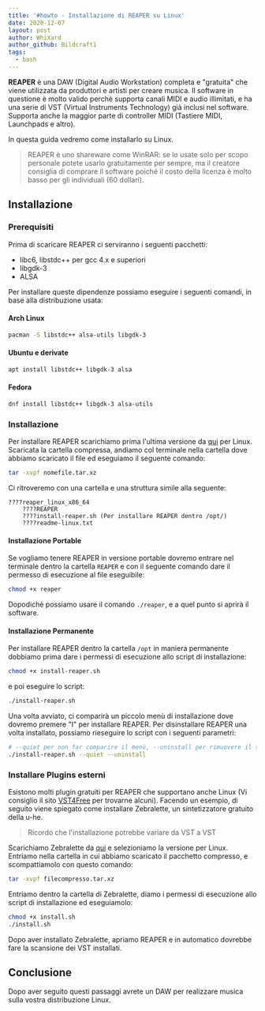 ```yaml
---
title: '#howto - Installazione di REAPER su Linux'
date: 2020-12-07
layout: post
author: WhiXard
author_github: Bildcraft1
tags:
  - bash
---
```

**REAPER** è una DAW (Digital Audio Workstation) completa e "gratuita" che viene utilizzata da produttori e artisti per creare musica. Il software in questione è molto valido perchè supporta canali MIDI e audio illimitati, e ha una serie di VST (Virtual Instruments Technology) già inclusi nel software. Supporta anche la maggior parte di controller MIDI (Tastiere MIDI, Launchpads e altro).

In questa guida vedremo come installarlo su Linux.

> REAPER è uno shareware come WinRAR: se lo usate solo per scopo personale potete usarlo gratuitamente per sempre, ma il creatore consiglia di comprare il software poiché il costo della licenza è molto basso per gli individuali (60 dollari).

## Installazione

### Prerequisiti

Prima di scaricare REAPER ci serviranno i seguenti pacchetti:

* libc6, libstdc++ per gcc 4.x e superiori
* libgdk-3
* ALSA

Per installare queste dipendenze possiamo eseguire i seguenti comandi, in base alla distribuzione usata:

#### Arch Linux

```bash
pacman -S libstdc++ alsa-utils libgdk-3
```

#### Ubuntu e derivate

```bash
apt install libstdc++ libgdk-3 alsa
```

#### Fedora

```bash
dnf install libstdc++ libgdk-3 alsa-utils
```

### Installazione

Per installare REAPER scarichiamo prima l'ultima versione da [qui](https://www.reaper.fm/) per Linux. Scaricata la cartella compressa, andiamo col terminale nella cartella dove abbiamo scaricato il file ed eseguiamo il seguente comando:

```bash
tar -xvpf nomefile.tar.xz
```

Ci ritroveremo con una cartella e una struttura simile alla seguente:

```
????reaper_linux_x86_64
    ????REAPER
    ????install-reaper.sh (Per installare REAPER dentro /opt/)
    ????readme-linux.txt
```

#### Installazione Portable

Se vogliamo tenere REAPER in versione portable dovremo entrare nel terminale dentro la cartella `REAPER` e con il seguente comando dare il permesso di esecuzione al file eseguibile:

```bash
chmod +x reaper
```

Dopodichè possiamo usare il comando `./reaper`, e a quel punto si aprirà il software.

#### Installazione Permanente

Per installare REAPER dentro la cartella `/opt` in maniera permanente dobbiamo prima dare i permessi di esecuzione allo script di installazione:
```bash
chmod +x install-reaper.sh
```
e poi eseguire lo script:
```bash
./install-reaper.sh
```
Una volta avviato, ci comparirà un piccolo menù di installazione dove dovremo premere "I" per installare REAPER. Per disinstallare REAPER una volta installato, possiamo rieseguire lo script con i seguenti parametri:

```bash
# --quiet per non far comparire il menù, --uninstall per rimuovere il software
./install-reaper.sh --quiet --uninstall
```

### Installare Plugins esterni

Esistono molti plugin gratuiti per REAPER che supportano anche Linux (Vi consiglio il sito [VST4Free](http://vst4free.com) per trovarne alcuni). Facendo un esempio, di seguito viene spiegato come installare Zebralette, un sintetizzatore gratuito della u-he.

> Ricordo che l'installazione potrebbe variare da VST a VST

Scarichiamo Zebralette da [qui](https://u-he.com/products/zebralette/) e selezioniamo la versione per Linux. Entriamo nella cartella in cui abbiamo scaricato il pacchetto compresso, e scompattiamolo con questo comando:

```bash
tar -xvpf filecompresso.tar.xz
```

Entriamo dentro la cartella di Zebralette, diamo i permessi di esecuzione allo script di installazione ed eseguiamolo:

```bash
chmod +x install.sh
./install.sh
```

Dopo aver installato Zebralette, apriamo REAPER e in automatico dovrebbe fare la scansione dei VST installati.

## Conclusione

Dopo aver seguito questi passaggi avrete un DAW per realizzare musica sulla vostra distribuzione Linux. 

